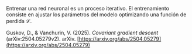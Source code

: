 
Entrenar una red neuronal es un proceso iterativo. El entrenamiento consiste en ajustar los parámetros del modelo optimizando una función de perdida $\mathcal{L}$.






 

Guskov, D., & Vanchurin, V. (2025). _Covariant gradient descent_ (arXiv:2504.05279v2). arXiv. [https://arxiv.org/abs/2504.05279](https://arxiv.org/abs/2504.05279)